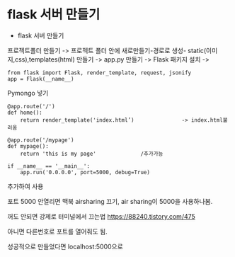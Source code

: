 # flask 서버 만들기

- flask 서버 만들기

프로젝트폴더 만들기 -> 프로젝트 폴더 안에 새로만들기-경로로 생성- static(이미지,css),templates(html) 만들기
-> app.py 만들기 -> Flask 패키지 설치 ->
```
from flask import Flask, render_template, request, jsonify
app = Flask(__name__)
```
Pymongo 넣기
```
@app.route('/')
def home():
    return render_template('index.html’)               -> index.html불러옴

@app.route('/mypage')
def mypage():
    return 'this is my page'              /추가가능

if __name__ == '__main__':
    app.run('0.0.0.0', port=5000, debug=True)
```
추가하여 사용 

포트 5000 안열리면 맥북 airsharing 끄기, air sharing이 5000을 사용하나봄.

꺼도 안되면 강제로 터미널에서 끄는법 https://88240.tistory.com/475

아니면 다른번호로 포트를 열어줘도 됨.


성공적으로 만들었다면 localhost:5000으로 

